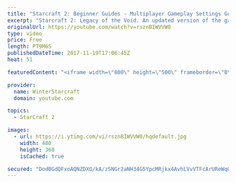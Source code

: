 ```yaml
---
title: "Starcraft 2: Beginner Guides - Multiplayer Gameplay Settings Guide and Recommendations (Updated)"
excerpt: "Starcraft 2: Legacy of the Void. An updated version of the gameplay/controls and region settings guide for Legacy of the Void, going over the changes and reiterating my recommended settings, as well as the settings I use as a Grandmaster player.  Thanks for watching and hope you enjoy!  I am a Grandmasters"
originalUrl: https://youtube.com/watch?v=rsznBIWVVW0
type: video
price: Free
length: PT9M6S
publishedDateTime: 2017-11-19T17:06:45Z
heat: 51

featuredContent: "<iframe width=\"800\" height=\"500\" frameborder=\"0\" src=\"https://www.youtube.com/embed/rsznBIWVVW0\" allow=\"accelerometer; autoplay; encrypted-media; gyroscope; picture-in-picture\" allowfullscreen></iframe>"

provider:
  name: WinterStarcraft
  domain: youtube.com

topics:
  - StarCraft 2

images:
  - url: https://i.ytimg.com/vi/rsznBIWVVW0/hqdefault.jpg
    width: 480
    height: 360
    isCached: true

secured: "DodBGdQFxoAQNZDXO/kA/zSNGr2aNH34G5YpcMRjkx4AvhLVvVTFcArUReWqG0BdlzhixsQu1CDpx29dT2fIms0Khp1jtY/P4z7H57K643EbKamiNWFWtldvX1IK8iEADRz5yGqVy8pNB17GltYUlVdmscPMzZgk2rOI+hS/APxXLkY9OUqCeSRpS7RYVax2HPWT6prhif1Quw2KpJw/qLEjxY85HnadJ7yvYj+d0aaYOiCxEK2KnYMKn42Hx1BaWI/dS93KhuvK43dJ7skrM0FRimeTL3I94pllDqY864ViNnu0UHsk9HgCbf5a0aTNOt2mbWnLuc/+jyHqZjc8KKlupGUPDDeW3Ni5wiZAPH2BpBMlufF2gD4cwhQ7tJiDx36KmkFklPxvzkC3TuKJnjnIi9nyPf7ZLRXGocN2YvE=;UobIQaEt0x6NeU73GVgYcQ=="
---
```


